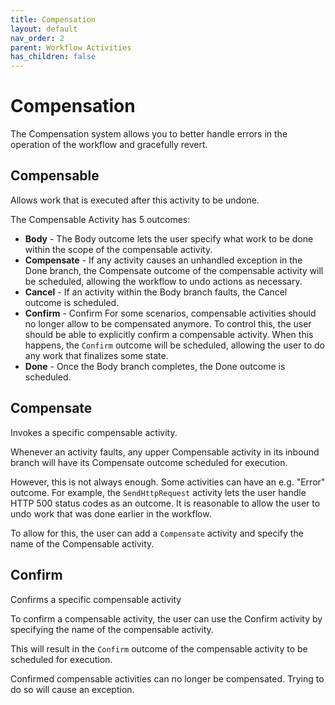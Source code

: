 ```yaml
---
title: Compensation
layout: default
nav_order: 2
parent: Workflow Activities
has_children: false
---
```


# Compensation

The Compensation system allows you to better handle errors in the operation of the workflow and gracefully revert.

## Compensable
Allows work that is executed after this activity to be undone.

The Compensable Activity has 5 outcomes:

- **Body** - The Body outcome lets the user specify what work to be done within the scope of the compensable activity.
- **Compensate** - If any activity causes an unhandled exception in the Done branch, the Compensate outcome of the compensable activity will be scheduled, allowing the workflow to undo actions as necessary.
- **Cancel** - If an activity within the Body branch faults, the Cancel outcome is scheduled.
- **Confirm** - Confirm
For some scenarios, compensable activities should no longer allow to be compensated anymore. To control this, the user should be able to explicitly confirm a compensable activity. When this happens, the ```Confirm``` outcome will be scheduled, allowing the user to do any work that finalizes some state.
- **Done** - Once the Body branch completes, the Done outcome is scheduled.


## Compensate
Invokes a specific compensable activity. 

Whenever an activity faults, any upper Compensable activity in its inbound branch will have its Compensate outcome scheduled for execution.

However, this is not always enough. Some activities can have an e.g. "Error" outcome. For example, the ```SendHttpRequest``` activity lets the user handle HTTP 500 status codes as an outcome. It is reasonable to allow the user to undo work that was done earlier in the workflow.

To allow for this, the user can add a ```Compensate``` activity and specify the name of the Compensable activity.


## Confirm
Confirms a specific compensable activity

To confirm a compensable activity, the user can use the Confirm activity by specifying the name of the compensable activity.

This will result in the ```Confirm``` outcome of the compensable activity to be scheduled for execution.

Confirmed compensable activities can no longer be compensated. Trying to do so will cause an exception.